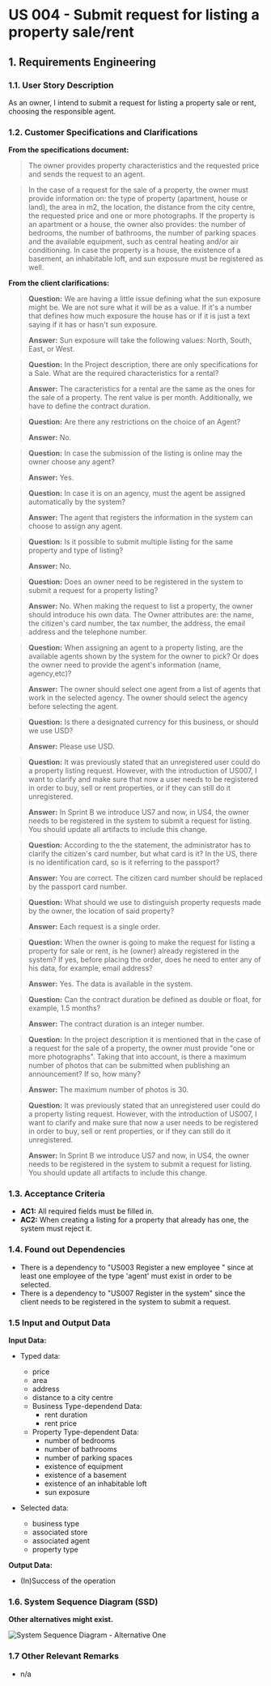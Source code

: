# US 004 - Submit request for listing a property sale/rent

## 1. Requirements Engineering


### 1.1. User Story Description


As an owner, I intend to submit a request for listing a property sale or rent, choosing the responsible agent.



### 1.2. Customer Specifications and Clarifications 


**From the specifications document:**

>	The owner provides property characteristics and the requested price and sends the request to an agent.

>	In the case of a request for the sale of a property, the owner must provide information on: the type of property (apartment, house or land), the area in m2, the location, the distance from the city centre, the requested price and one or more photographs. If the property is an apartment or a house, the owner also provides: the number of bedrooms, the number of bathrooms, the number of parking spaces and the available equipment, such as central heating and/or air conditioning. In case the property is a house, the existence of a basement, an inhabitable loft, and sun exposure must be registered as well.


**From the client clarifications:**

> **Question:** We are having a little issue defining what the sun exposure might be. We are not sure what it will be as a value. If it's a number that defines how much exposure the house has or if it is just a text saying if it has or hasn't sun exposure.
>  
> **Answer:** Sun exposure will take the following values: North, South, East, or West.


> **Question:** In the Project description, there are only specifications for a Sale. What are the required characteristics for a rental?
>  
> **Answer:** The caracteristics for a rental are the same as the ones for the sale of a property. The rent value is per month. Additionally, we have to define the contract duration.


> **Question:** Are there any restrictions on the choice of an Agent?
>
> **Answer:** No.


> **Question:** In case the submission of the listing is online may the owner choose any agent?
>
> **Answer:** Yes.


> **Question:** In case it is on an agency, must the agent be assigned automatically by the system?
>
> **Answer:** The agent that registers the information in the system can choose to assign any agent.


> **Question:** Is it possible to submit multiple listing for the same property and type of listing? 
> 
> **Answer:** No.

> **Question:** Does an owner need to be registered in the system to submit a request for a property listing?
>
> **Answer:** No. When making the request to list a property, the owner should introduce his own data. The Owner attributes are: the name, the citizen's card number, the tax number, the address, the email address and the telephone number.

> **Question:** When assigning an agent to a property listing, are the available agents shown by the system for the owner to pick? Or does the owner need to provide the agent's information (name, agency,etc)?
> 
> **Answer:** The owner should select one agent from a list of agents that work in the selected agency. The owner should select the agency before selecting the agent.

> **Question:** Is there a designated currency for this business, or should we use USD?
> 
> **Answer:** Please use USD.

> **Question:** It was previously stated that an unregistered user could do a property listing request. However, with the introduction of US007, I want to clarify and make sure that now a user needs to be registered in order to buy, sell or rent properties, or if they can still do it unregistered.
> 
> **Answer:** In Sprint B we introduce US7 and now, in US4, the owner needs to be registered in the system to submit a request for listing. You should update all artifacts to include this change.

> **Question:** According to the the statement, the administrator has to clarify the citizen's card number, but what card is it? In the US, there is no identification card, so is it referring to the passport?
>
> **Answer:** You are correct. The citizen card number should be replaced by the passport card number.

> **Question:** What should we use to distinguish property requests made by the owner, the location of said property?
>
> **Answer:** Each request is a single order.

> **Question:** When the owner is going to make the request for listing a property for sale or rent, is he (owner) already registered in the system? If yes, before placing the order, does he need to enter any of his data, for example, email address?
> 
> **Answer:** Yes. The data is available in the system.

> **Question:** Can the contract duration be defined as double or float, for example, 1.5 months?
> 
> **Answer:** The contract duration is an integer number.

> **Question:** In the project description it is mentioned that in the case of a request for the sale of a property, the owner must provide "one or more photographs". Taking that into account, is there a maximum number of photos that can be submitted when publishing an announcement? If so, how many?
> 
> **Answer:** The maximum number of photos is 30.

> **Question:** It was previously stated that an unregistered user could do a property listing request. However, with the introduction of US007, I want to clarify and make sure that now a user needs to be registered in order to buy, sell or rent properties, or if they can still do it unregistered.
> 
> **Answer:** In Sprint B we introduce US7 and now, in US4, the owner needs to be registered in the system to submit a request for listing. You should update all artifacts to include this change.



### 1.3. Acceptance Criteria


* **AC1:** All required fields must be filled in.
* **AC2:** When creating a listing for a property that already has one, the system must reject it.


### 1.4. Found out Dependencies


* There is a dependency to "US003 Register a new employee " since at least one employee of the type 'agent' must exist in order to be selected.
* There is a dependency to "US007 Register in the system" since the client needs to be registered in the system to submit a request.


### 1.5 Input and Output Data


**Input Data:**

* Typed data:
    * price 
    * area
    * address
    * distance to a city centre
    * Business Type-dependend Data:
      * rent duration
      * rent price
    * Property Type-dependent Data:
      * number of bedrooms
      * number of bathrooms
      * number of parking spaces
      * existence of equipment
      * existence of a basement
      * existence of an inhabitable loft
      * sun exposure
	
* Selected data:
	* business type
    * associated store
    * associated agent
    * property type


**Output Data:**

* (In)Success of the operation

### 1.6. System Sequence Diagram (SSD)

**Other alternatives might exist.**

![System Sequence Diagram - Alternative One](svg/us004-system-sequence-diagram.svg)

### 1.7 Other Relevant Remarks

* n/a